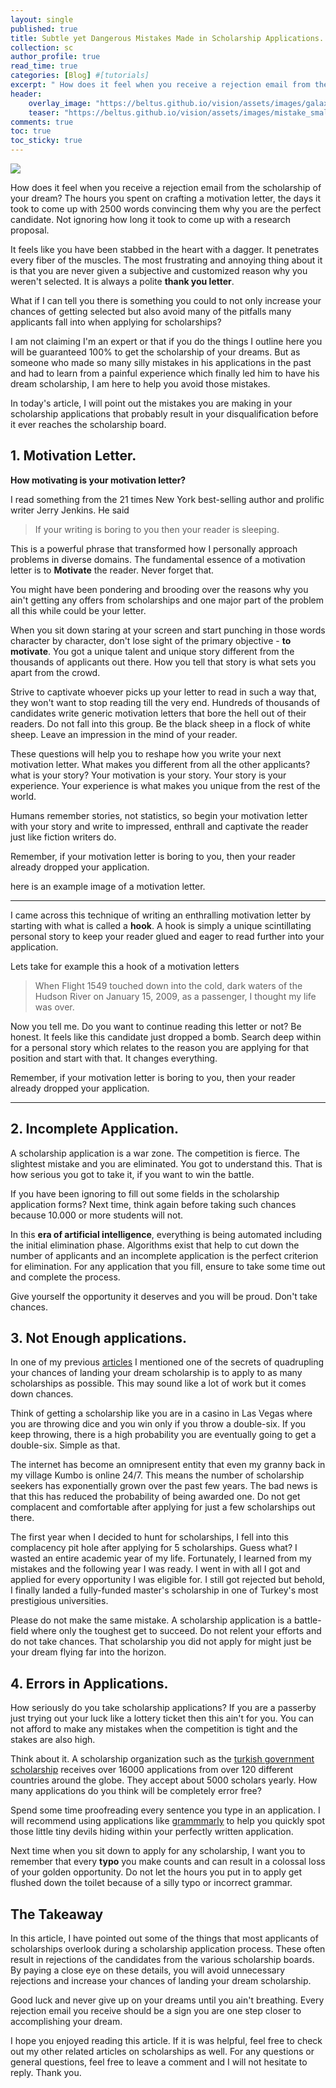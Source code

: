 ```yaml
---
layout: single
published: true
title: Subtle yet Dangerous Mistakes Made in Scholarship Applications.
collection: sc
author_profile: true
read_time: true
categories: [Blog] #[tutorials]
excerpt: " How does it feel when you receive a rejection email from the scholarship of your dream? Here is what is wrong"
header:
    overlay_image: "https://beltus.github.io/vision/assets/images/galaxy.png"
    teaser: "https://beltus.github.io/vision/assets/images/mistake_small.jpg"
comments: true
toc: true
toc_sticky: true
---
```


![](https://beltus.github.io/vision/assets/images/mistakes.jpg)

How does it feel when you receive a rejection email from the scholarship of your dream? The hours you spent on crafting a motivation letter, the days it took to come up with 2500 words convincing them why you are the perfect candidate. Not ignoring how long it took to come up with a research proposal.

It feels like you have been stabbed in the heart with a dagger. It penetrates every fiber of the muscles. The most frustrating and annoying thing about it is that you are never given a subjective and customized reason why you weren't selected. It is always a polite **thank you letter**.

What if I can tell you there is something you could to not only increase your chances of getting selected but also avoid many of the pitfalls many applicants fall into when applying for scholarships?

I am not claiming I'm an expert or that if you do the things I outline here you will be guaranteed 100% to get the scholarship of your dreams. But as someone who made so many silly mistakes in his applications in the past and had to learn from a painful experience which finally led him to have his dream scholarship, I am here to help you avoid those mistakes.

In today's article, I will point out the mistakes you are making in your scholarship applications that probably result in your disqualification before it ever reaches the scholarship board.

## 1. Motivation Letter.

**How motivating is your motivation letter?**

I read something from the 21 times New York best-selling author and prolific writer Jerry Jenkins. He said
> If your writing is boring to you then your reader is sleeping.

This is a powerful phrase that transformed how I personally approach problems in diverse domains. The fundamental essence of a motivation letter is to **Motivate** the reader. Never forget that.

You might have been pondering and brooding over the reasons why you ain't getting any offers from scholarships and one major part of the problem all this while could be your letter.

When you sit down staring at your screen and start punching in those words character by character, don't lose sight of the primary objective - **to motivate**. You got a unique talent and unique story different from the thousands of applicants out there. How you tell that story is what sets you apart from the crowd.

Strive to captivate whoever picks up your letter to read in such a way that, they won't want to stop reading till the very end.  Hundreds of thousands of candidates write generic motivation letters that bore the hell out of their readers. Do not fall into this group. Be the black sheep in a flock of white sheep. Leave an impression in the mind of your reader.

These questions will help you to reshape how you write your next motivation letter. What makes you different from all the other applicants? what is your story? Your motivation is your story. Your story is your experience. Your experience is what makes you unique from the rest of the world.

Humans remember stories, not statistics, so begin your motivation letter with your story and write to impressed, enthrall and captivate the reader just like fiction writers do.

Remember, if your motivation letter is boring to you, then your reader already dropped your application.


here is an example image of a motivation letter.

***

I came across this technique of writing an enthralling motivation letter by starting with what is called a **hook**. A hook is simply a unique scintillating personal story to keep your reader glued and eager to read further into your application.

Lets take for example this a hook of a motivation letters
> When Flight 1549 touched down into the cold, dark waters of the Hudson River on January 15, 2009, as a passenger, I thought my life was over.

Now you tell me. Do you want to continue reading this letter or not? Be honest. It feels like this candidate just dropped a bomb. Search deep within for a personal story which relates to the reason you are applying for that position and start with that. It changes everything.

Remember, if your motivation letter is boring to you, then your reader already dropped your application.
***
## 2. Incomplete Application.

A scholarship application is a war zone. The competition is fierce. The slightest mistake and you are eliminated. You got to understand this. That is how serious you got to take it, if you want to win the battle.

If you have been ignoring to fill out some fields in the scholarship application forms? Next time, think again before taking such chances because 10.000 or more students will not.

In this **era of artificial intelligence**, everything is being automated including the initial elimination phase. Algorithms exist that help to cut down the number of applicants and an incomplete application is the perfect criterion for elimination. For any application that you fill, ensure to take some time out and complete the process.

Give yourself the opportunity it deserves and you will be proud. Don't take chances.


## 3. Not Enough applications.


In one of my previous [articles](https://beltus.github.io/vision/blog/quadruple-chances/) I mentioned one of the secrets of quadrupling your chances of landing your dream scholarship is to apply to as many scholarships as possible. This may sound like a lot of work but it comes down chances.

Think of getting a scholarship like you are in a casino in Las Vegas where you are throwing dice and you win only if you throw a double-six. If you keep throwing, there is a high probability you are eventually going to get a double-six. Simple as that.

The internet has become an omnipresent entity that even my granny back in my village Kumbo is online 24/7. This means the number of scholarship seekers has exponentially grown over the past few years. The bad news is that this has reduced the probability of being awarded one. Do not get complacent and comfortable after applying for just a few scholarships out there.

The first year when I decided to hunt for scholarships, I fell into this complacency pit hole after applying for 5 scholarships. Guess what? I wasted an entire academic year of my life. Fortunately,  I learned from my mistakes and the following year I was ready. I went in with all I got and applied for every opportunity I was eligible for. I still got rejected but behold, I finally landed a fully-funded master's scholarship in one of Turkey's most prestigious universities.

Please do not make the same mistake. A scholarship application is a battle-field where only the toughest get to succeed. Do not relent your efforts and do not take chances. That scholarship you did not apply for might just be your dream flying far into the horizon.

## 4. Errors in Applications.

How seriously do you take scholarship applications? If you are a passerby just trying out your luck like a lottery ticket then this ain't for you. You can not afford to make any mistakes when the competition is tight  and the stakes are also high.

Think about it. A scholarship organization such as the [turkish government scholarship](https://turkiyeburslari.gov.tr/) receives over 16000 applications from over 120 different countries around the globe. They accept about 5000 scholars yearly. How many applications do you think will be completely error free?

Spend some time proofreading every sentence you type in an application. I will recommend using applications like [grammmarly](https://app.grammarly.com/) to help you quickly spot those little tiny devils hiding within your perfectly written application.

Next time when you sit down to apply for any scholarship, I want you to remember that every **typo** you make counts and can result in a colossal loss of your golden opportunity. Do not let the hours you put in to apply get flushed down the toilet because of a silly typo or incorrect grammar.


## The Takeaway

In this article, I have pointed out some of the things that most applicants of scholarships overlook during a scholarship application process. These often result in rejections of the candidates from the various scholarship boards. By paying a close eye on these details, you will avoid unnecessary rejections and increase your chances of landing your dream scholarship.


Good luck and never give up on your dreams until you ain't breathing. Every rejection email you receive should be a sign you are one step closer to accomplishing your dream.

I hope you enjoyed reading this article. If it is was helpful, feel free to check out my other related articles on scholarships as well. For any questions or general questions, feel free to leave a comment and I will not hesitate to reply. Thank you.

